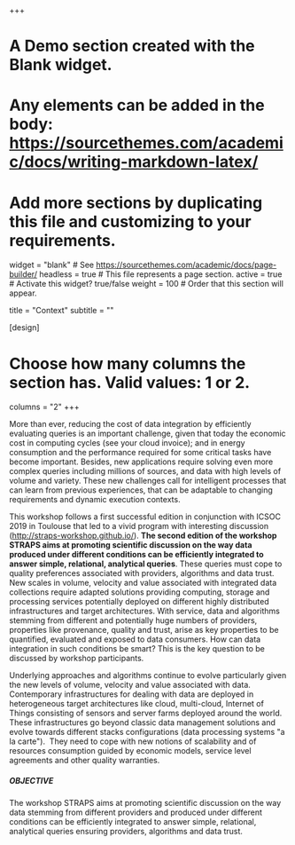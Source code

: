+++
# A Demo section created with the Blank widget.
# Any elements can be added in the body: https://sourcethemes.com/academic/docs/writing-markdown-latex/
# Add more sections by duplicating this file and customizing to your requirements.

widget = "blank"  # See https://sourcethemes.com/academic/docs/page-builder/
headless = true  # This file represents a page section.
active = true  # Activate this widget? true/false
weight = 100  # Order that this section will appear.

title = "Context"
subtitle = ""

[design]
  # Choose how many columns the section has. Valid values: 1 or 2.
  columns = "2"
+++


More than ever, reducing the cost of data integration by efficiently evaluating queries is an important challenge, given that today the economic cost in computing cycles (see your cloud invoice); and in energy consumption and the performance required for some critical tasks have become important. Besides, new applications require solving even more complex queries including millions of sources, and data with high levels of volume and variety. These new challenges call for intelligent processes that can learn from previous experiences, that can be adaptable to changing requirements and dynamic execution contexts.

This workshop follows a first successful edition in conjunction with ICSOC 2019 in Toulouse that led to a vivid program with interesting discussion (http://straps-workshop.github.io/). **The second edition of the workshop STRAPS aims at promoting scientific discussion on the way data produced under different conditions can be efficiently integrated to answer simple, relational, analytical queries**. These queries must cope to quality preferences associated with providers, algorithms and data trust. New scales in volume, velocity and value associated with integrated data collections require adapted solutions providing computing, storage and processing services potentially deployed on different highly distributed infrastructures and target architectures. With service, data and algorithms stemming from different and potentially huge numbers of providers, properties like provenance, quality and trust, arise as key properties to be quantified, evaluated and exposed to data consumers. How can data integration in such conditions be smart? This is the key question to be discussed by workshop participants.

Underlying approaches and algorithms continue to evolve particularly given the new levels of volume, velocity and value associated with data. Contemporary infrastructures for dealing with data are deployed in heterogeneous target architectures like cloud, multi-cloud, Internet of Things consisting of sensors and server farms deployed around the world. These infrastructures go beyond classic data management solutions and evolve towards different stacks configurations (data processing systems "a la carte").  They need to cope with new notions of scalability and of resources consumption guided by economic models, service level agreements and other quality warranties. 

##### OBJECTIVE

The workshop STRAPS aims at promoting scientific discussion on the way data stemming from different providers and produced under different conditions can be efficiently integrated to answer simple, relational, analytical queries ensuring providers, algorithms and data trust.
